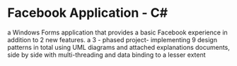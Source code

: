 # Facebook Application - C#
a Windows Forms application that provides a basic Facebook experience in addition to 2 new features. 
a 3 - phased project- implementing 9 design patterns in total using UML diagrams and attached explanations documents, side by side with multi-threading and data binding to a lesser extent  
